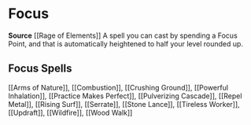 ﻿---
id: '511'
name: Focus
rarity: Common
source: '[[DATABASE/source/Rage of Elements|Rage of Elements]]'
trait:
- Focus
type: Trait

---
# Focus

**Source** [[Rage of Elements]]
A spell you can cast by spending a Focus Point, and that is automatically heightened to half your level rounded up.

## Focus Spells

[[Arms of Nature]], [[Combustion]], [[Crushing Ground]], [[Powerful Inhalation]], [[Practice Makes Perfect]], [[Pulverizing Cascade]], [[Repel Metal]], [[Rising Surf]], [[Serrate]], [[Stone Lance]], [[Tireless Worker]], [[Updraft]], [[Wildfire]], [[Wood Walk]]